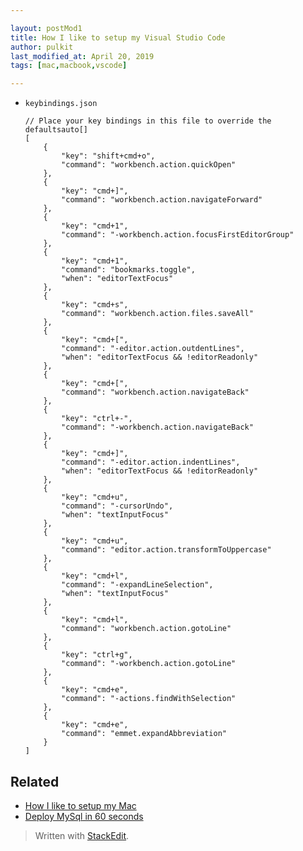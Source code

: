 ```yaml
---

layout: postMod1
title: How I like to setup my Visual Studio Code
author: pulkit
last_modified_at: April 20, 2019
tags: [mac,macbook,vscode]

---
```


* `keybindings.json`
    ```
    // Place your key bindings in this file to override the defaultsauto[]
	[
	    {
	        "key": "shift+cmd+o",
	        "command": "workbench.action.quickOpen"
	    },
	    {
	        "key": "cmd+]",
	        "command": "workbench.action.navigateForward"
	    },
	    {
	        "key": "cmd+1",
	        "command": "-workbench.action.focusFirstEditorGroup"
	    },
	    {
	        "key": "cmd+1",
	        "command": "bookmarks.toggle",
	        "when": "editorTextFocus"
	    },
	    {
	        "key": "cmd+s",
	        "command": "workbench.action.files.saveAll"
	    },
	    {
	        "key": "cmd+[",
	        "command": "-editor.action.outdentLines",
	        "when": "editorTextFocus && !editorReadonly"
	    },
	    {
	        "key": "cmd+[",
	        "command": "workbench.action.navigateBack"
	    },
	    {
	        "key": "ctrl+-",
	        "command": "-workbench.action.navigateBack"
	    },
	    {
	        "key": "cmd+]",
	        "command": "-editor.action.indentLines",
	        "when": "editorTextFocus && !editorReadonly"
	    },
	    {
	        "key": "cmd+u",
	        "command": "-cursorUndo",
	        "when": "textInputFocus"
	    },
	    {
	        "key": "cmd+u",
	        "command": "editor.action.transformToUppercase"
	    },
	    {
	        "key": "cmd+l",
	        "command": "-expandLineSelection",
	        "when": "textInputFocus"
	    },
	    {
	        "key": "cmd+l",
	        "command": "workbench.action.gotoLine"
	    },
	    {
	        "key": "ctrl+g",
	        "command": "-workbench.action.gotoLine"
	    },
	    {
	        "key": "cmd+e",
	        "command": "-actions.findWithSelection"
	    },
	    {
	        "key": "cmd+e",
	        "command": "emmet.expandAbbreviation"
	    }
	]
    ```

## Related

* [How I like to setup my Mac](https://learnwell.github.io/2018/12/28/setting-up-my-mac.html)
* [Deploy MySql in 60 seconds](https://learnwell.github.io/2019/03/01/run-mysql-locally-in-docker-for-development.html)

> Written with [StackEdit](https://stackedit.io/).
<!--stackedit_data:
eyJoaXN0b3J5IjpbMTM4NTEwNzY5XX0=
-->